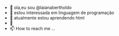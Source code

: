 - 👋 ola,eu sou @laianabertholdo
- 👀 estou interessada em linguagem de programação 
- 🌱 atualmente estou aprendendo html
- 💞️ 
- 📫 How to reach me ...

<!---
laianabertholdo/laianabertholdo is a ✨ special ✨ repository because its `README.md` (this file) appears on your GitHub profile.
You can click the Preview link to take a look at your changes.
--->
